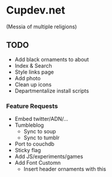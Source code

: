 # Cupdev.net
(Messia of multiple religions)

## TODO

* Add black ornaments to about
* Index & Search
* Style links page
* Add photo
* Clean up icons
* Departmentalize install scripts

### Feature Requests

* Embed twitter/ADN/...
* Tumbleblog
    * Sync to soup
    * Sync to tumblr
* Port to couchdb
* Sticky flag
* Add JS/experiments/games
* Add Font Customn
  * Insert header ornaments with this
